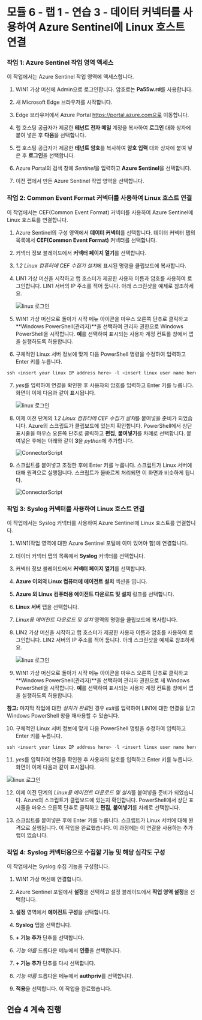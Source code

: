 # 모듈 6 - 랩 1 - 연습 3 - 데이터 커넥터를 사용하여 Azure Sentinel에 Linux 호스트 연결

### 작업 1: Azure Sentinel 작업 영역 액세스

이 작업에서는 Azure Sentinel 작업 영역에 액세스합니다.

1. WIN1 가상 머신에 Admin으로 로그인합니다. 암호로는 **Pa55w.rd**를 사용합니다.  

2. 새 Microsoft Edge 브라우저를 시작합니다.

3. Edge 브라우저에서 Azure Portal https://portal.azure.com으로 이동합니다.

4. 랩 호스팅 공급자가 제공한 **테넌트 전자 메일** 계정을 복사하여 **로그인** 대화 상자에 붙여 넣은 후 **다음**을 선택합니다.

5. 랩 호스팅 공급자가 제공한 **테넌트 암호**를 복사하여 **암호 입력** 대화 상자에 붙여 넣은 후 **로그인**을 선택합니다.

6. Azure Portal의 검색 창에 *Sentinel*을 입력하고 **Azure Sentinel**을 선택합니다.

7. 이전 랩에서 만든 Azure Sentinel 작업 영역을 선택합니다.

### 작업 2: Common Event Format 커넥터를 사용하여 Linux 호스트 연결

이 작업에서는 CEF(Common Event Format) 커넥터를 사용하여 Azure Sentinel에 Linux 호스트를 연결합니다.

1. Azure Sentinel의 구성 영역에서 **데이터 커넥터**를 선택합니다.  데이터 커넥터 탭의 목록에서 **CEF(Common Event Format)** 커넥터를 선택합니다.

2. 커넥터 정보 블레이드에서 **커넥터 페이지 열기**를 선택합니다.

3. *1.2 Linux 컴퓨터에 CEF 수집기 설치*에 표시된 명령을 클립보드에 복사합니다.

4. LIN1 가상 머신을 시작하고 랩 호스터가 제공한 사용자 이름과 암호를 사용하여 로그인합니다. LIN1 서버의 IP 주소를 적어 둡니다. 아래 스크린샷을 예제로 참조하세요.

   ![linux 로그인](../Media/LinuxLoginExample.png)

5. WIN1 가상 머신으로 돌아가 시작 메뉴 아이콘을 마우스 오른쪽 단추로 클릭하고 **Windows PowerShell(관리자)**을 선택하여 관리자 권한으로 Windows PowerShell을 시작합니다. **예**를 선택하여 표시되는 사용자 계정 컨트롤 창에서 앱을 실행하도록 허용합니다.

6. 구체적인 Linux 서버 정보에 맞게 다음 PowerShell 명령을 수정하여 입력하고 Enter 키를 누릅니다.

```PowerShell
ssh <insert your linux IP address here> -l <insert linux user name here>
```

7. *yes*를 입력하여 연결을 확인한 후 사용자의 암호를 입력하고 Enter 키를 누릅니다. 화면이 이제 다음과 같이 표시됩니다.

   ![linux 로그인](../Media/PSconnectLinux.png)

8. 이제 이전 단계의 *1.2 Linux 컴퓨터에 CEF 수집기 설치*를 붙여넣을 준비가 되었습니다. Azure의 스크립트가 클립보드에 있는지 확인합니다. PowerShell에서 상단 표시줄을 마우스 오른쪽 단추로 클릭하고 **편집**, **붙여넣기**를 차례로 선택합니다. 붙여넣은 후에는 아래와 같이 **3**을 *python*에 추가합니다.

   ![ConnectorScript](../Media/ConnectorScript.png)


9. 스크립트를 붙여넣고 조정한 후에 Enter 키를 누릅니다. 스크립트가 Linux 서버에 대해 원격으로 실행됩니다. 스크립트가 올바르게 처리되면 이 화면과 비슷하게 됩니다.

   ![ConnectorScript](../Media/LinuxConnected.png)

### 작업 3: Syslog 커넥터를 사용하여 Linux 호스트 연결

이 작업에서는 Syslog 커넥터를 사용하여 Azure Sentinel에 Linux 호스트를 연결합니다.

1. WIN1(작업 영역에 대한 Azure Sentinel 포털에 이미 있어야 함)에 연결합니다.  

2. 데이터 커넥터 탭의 목록에서 **Syslog** 커넥터를 선택합니다.

3. 커넥터 정보 블레이드에서 **커넥터 페이지 열기**를 선택합니다.

4. **Azure 이외의 Linux 컴퓨터에 에이전트 설치** 섹션을 엽니다.

5. **Azure 외 Linux 컴퓨터용 에이전트 다운로드 및 설치** 링크를 선택합니다. 

6. **Linux 서버** 탭을 선택합니다.

7. *Linux용 에이전트 다운로드 및 설치* 영역의 명령을 클립보드에 복사합니다.

8. LIN2 가상 머신을 시작하고 랩 호스터가 제공한 사용자 이름과 암호를 사용하여 로그인합니다. LIN2 서버의 IP 주소를 적어 둡니다. 아래 스크린샷을 예제로 참조하세요.

   ![linux 로그인](../Media/LinuxLoginExample.png)

9. WIN1 가상 머신으로 돌아가 시작 메뉴 아이콘을 마우스 오른쪽 단추로 클릭하고 **Windows PowerShell(관리자)**을 선택하여 관리자 권한으로 새 Windows PowerShell을 시작합니다. **예**를 선택하여 표시되는 사용자 계정 컨트롤 창에서 앱을 실행하도록 허용합니다.

**참고:** 마지막 작업에 대한 *설치가 완료*된 경우 *exit*를 입력하여 LIN1에 대한 연결을 닫고 Windows PowerShell 창을 재사용할 수 있습니다.

10. 구체적인 Linux 서버 정보에 맞게 다음 PowerShell 명령을 수정하여 입력하고 Enter 키를 누릅니다.

```PowerShell
ssh <insert your linux IP address here> -l <insert linux user name here>
```

11. *yes*를 입력하여 연결을 확인한 후 사용자의 암호를 입력하고 Enter 키를 누릅니다. 화면이 이제 다음과 같이 표시됩니다.

   ![linux 로그인](../Media/PSconnectLinux.png)

12. 이제 이전 단계의 *Linux용 에이전트 다운로드 및 설치*를 붙여넣을 준비가 되었습니다. Azure의 스크립트가 클립보드에 있는지 확인합니다. PowerShell에서 상단 표시줄을 마우스 오른쪽 단추로 클릭하고 **편집**, **붙여넣기**를 차례로 선택합니다.

13. 스크립트를 붙여넣은 후에 Enter 키를 누릅니다. 스크립트가 Linux 서버에 대해 원격으로 실행됩니다. 이 작업을 완료했습니다. 이 과정에는 이 연결을 사용하는 추가 랩이 없습니다.

### 작업 4: Syslog 커넥터용으로 수집할 기능 및 해당 심각도 구성

이 작업에서는 Syslog 수집 기능을 구성합니다.

1. WIN1 가상 머신에 연결합니다.

2. Azure Sentinel 포털에서 **설정**을 선택하고 설정 블레이드에서 **작업 영역 설정**을 선택합니다.

3. **설정** 영역에서 **에이전트 구성**을 선택합니다.

4. **Syslog** 탭을 선택합니다.

5. **+ 기능 추가** 단추를 선택합니다.

6. *기능 이름* 드롭다운 메뉴에서 **인증**을 선택합니다.

7. **+ 기능 추가** 단추를 다시 선택합니다.

8. *기능 이름* 드롭다운 메뉴에서 **authpriv**를 선택합니다.

9. **적용**을 선택합니다.  이 작업을 완료했습니다.

## 연습 4 계속 진행
